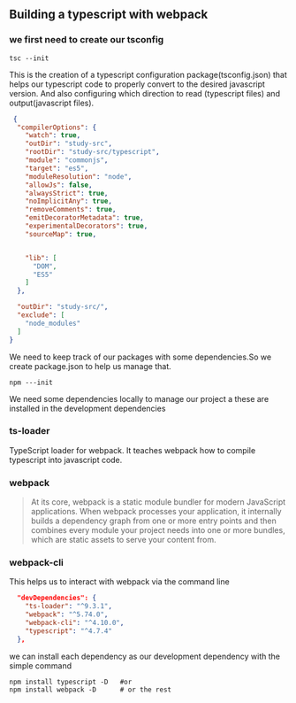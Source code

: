 ## Building a typescript with webpack
### we first need to create our tsconfig

```shell
tsc --init
```
This is the creation of a typescript configuration package(tsconfig.json) that helps our
typescript code to properly convert to the desired javascript version.
And also configuring which direction to read (typescript files) and output(javascript files).
```json
 {
  "compilerOptions": {
    "watch": true,
    "outDir": "study-src",
    "rootDir": "study-src/typescript",
    "module": "commonjs",
    "target": "es5",
    "moduleResolution": "node",
    "allowJs": false,
    "alwaysStrict": true,
    "noImplicitAny": true,
    "removeComments": true,
    "emitDecoratorMetadata": true,
    "experimentalDecorators": true,
    "sourceMap": true,


    "lib": [
      "DOM",
      "ES5"
    ]
  },

  "outDir": "study-src/",
  "exclude": [
    "node_modules"
  ]
}

```

We need to keep track of our packages with some dependencies.So we create package.json
to help us manage that.
```shell
npm ---init
```
We need some dependencies locally to manage our project
a these are installed in the development dependencies
### ts-loader
TypeScript loader for webpack. It teaches webpack how to compile typescript into javascript code.
### webpack

>At its core, webpack is a static module bundler for modern JavaScript applications.
When webpack processes your application, it internally builds a dependency graph from one or more entry points and then combines every module your project needs into one or more bundles, which are static assets to serve your content from.
>

### webpack-cli
This helps us to interact with webpack via the command line
```json
  "devDependencies": {
    "ts-loader": "^9.3.1",
    "webpack": "^5.74.0",
    "webpack-cli": "^4.10.0",
    "typescript": "^4.7.4"
  },

```
we can install each dependency as our development dependency with
the simple command
```shell
npm install typescript -D   #or
npm install webpack -D      # or the rest
```